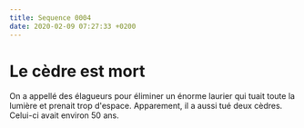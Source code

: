 ```yaml
---
title: Sequence 0004
date: 2020-02-09 07:27:33 +0200
---
```


# Le cèdre est mort

On a appellé des élagueurs pour éliminer un énorme laurier qui tuait toute la lumière et prenait trop d'espace. Apparement, il a aussi tué deux cèdres. Celui-ci avait environ 50 ans.
